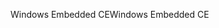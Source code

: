 <span data-ttu-id="5b66e-101">Windows Embedded CE</span><span class="sxs-lookup"><span data-stu-id="5b66e-101">Windows Embedded CE</span></span>